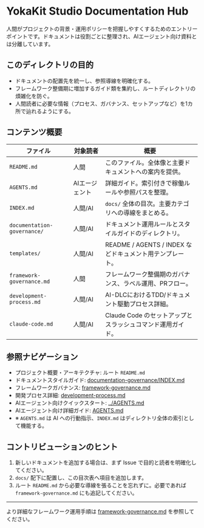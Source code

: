 # YokaKit Studio Documentation Hub

人間がプロジェクトの背景・運用ポリシーを把握しやすくするためのエントリーポイントです。ドキュメントは役割ごとに整理され、AIエージェント向け資料とは分離しています。

## このディレクトリの目的
- ドキュメントの配置先を統一し、参照導線を明確化する。
- フレームワーク整備期に増加するガイド類を集約し、ルートディレクトリの煩雑化を防ぐ。
- 人間読者に必要な情報（プロセス、ガバナンス、セットアップなど）を1カ所で辿れるようにする。

## コンテンツ概要
| ファイル | 対象読者 | 概要 |
|-----------|-----------|------|
| `README.md` | 人間 | このファイル。全体像と主要ドキュメントへの案内を提供。 |
| `AGENTS.md` | AIエージェント | 詳細ガイド。索引付きで稼働ルールや参照パスを整理。 |
| `INDEX.md` | 人間/AI | `docs/` 全体の目次。主要カテゴリへの導線をまとめる。 |
| `documentation-governance/` | 人間/AI | ドキュメント運用ルールとスタイルガイドのディレクトリ。 |
| `templates/` | 人間/AI | README / AGENTS / INDEX などドキュメント用テンプレート。 |
| `framework-governance.md` | 人間 | フレームワーク整備期のガバナンス、ラベル運用、PRフロー。 |
| `development-process.md` | 人間/AI | AI-DLCにおけるTDD/ドキュメント駆動プロセス詳細。 |
| `claude-code.md` | 人間/AI | Claude Code のセットアップとスラッシュコマンド運用ガイド。 |

## 参照ナビゲーション
- プロジェクト概要・アーキテクチャ: ルート `README.md`
- ドキュメントスタイルガイド: [documentation-governance/INDEX.md](documentation-governance/INDEX.md)
- フレームワークガバナンス: [framework-governance.md](framework-governance.md)
- 開発プロセス詳細: [development-process.md](development-process.md)
- AIエージェント向けクイックスタート: [../AGENTS.md](../AGENTS.md)
- AIエージェント向け詳細ガイド: [AGENTS.md](AGENTS.md)
- ※ `AGENTS.md` は AI への行動指示、`INDEX.md` はディレクトリ全体の索引として機能する。

## コントリビューションのヒント
1. 新しいドキュメントを追加する場合は、まず Issue で目的と読者を明確化してください。
2. `docs/` 配下に配置し、この目次表へ項目を追加します。
3. ルート `README.md` から必要な導線を張ることを忘れずに。必要であれば `framework-governance.md` にも追記してください。

---

より詳細なフレームワーク運用手順は [framework-governance.md](framework-governance.md) を参照してください。

